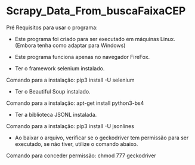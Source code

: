 # Scrapy_Data_From_buscaFaixaCEP

Pré Requisitos para usar o programa:

- Este programa foi criado para ser executado em máquinas Linux. (Embora tenha como adaptar para Windows)

- Este programa funciona apenas no navegador FireFox.

- Ter o framework selenium instalado.

Comando para a instalação: pip3 install -U selenium

- Ter o Beautiful Soup instalado.

Comando para a instalação: apt-get install python3-bs4 

- Ter a biblioteca JSONL instalada.

Comando para a instalação: pip3 install -U jsonlines

- Ao baixar o arquivo, verificar se o geckodriver tem permissão para ser executado, se não tiver, utilize o  comando abaixo.

Comando para conceder permissão: chmod 777 geckodriver
